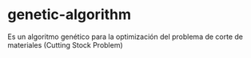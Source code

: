 # genetic-algorithm
Es un algoritmo genético para la optimización del problema de corte de materiales (Cutting Stock Problem)
